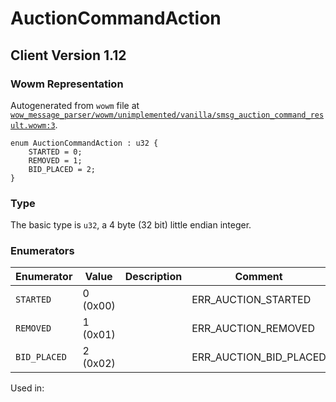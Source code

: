 # AuctionCommandAction

## Client Version 1.12

### Wowm Representation

Autogenerated from `wowm` file at [`wow_message_parser/wowm/unimplemented/vanilla/smsg_auction_command_result.wowm:3`](https://github.com/gtker/wow_messages/tree/main/wow_message_parser/wowm/unimplemented/vanilla/smsg_auction_command_result.wowm#L3).

```rust,ignore
enum AuctionCommandAction : u32 {
    STARTED = 0;
    REMOVED = 1;
    BID_PLACED = 2;
}
```
### Type
The basic type is `u32`, a 4 byte (32 bit) little endian integer.
### Enumerators
| Enumerator | Value  | Description | Comment |
| --------- | -------- | ----------- | ------- |
| `STARTED` | 0 (0x00) |  | ERR_AUCTION_STARTED |
| `REMOVED` | 1 (0x01) |  | ERR_AUCTION_REMOVED |
| `BID_PLACED` | 2 (0x02) |  | ERR_AUCTION_BID_PLACED |

Used in:


